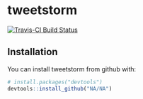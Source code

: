 # tweetstorm

[![Travis-CI Build Status](https://travis-ci.org/ThinkRstat/tweetstorm.svg?branch=master)](https://travis-ci.org/ThinkRstat/tweetstorm)

## Installation

You can install tweetstorm from github with:

```R
# install.packages("devtools")
devtools::install_github("NA/NA")
```
